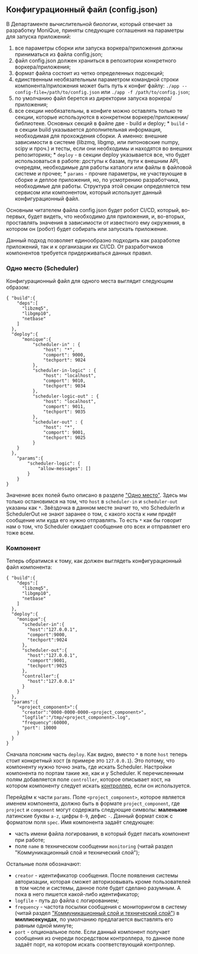 ## Конфигурационный файл (config.json)

В Департаменте вычислительной биологии, который отвечает за разработку MoniQue, приняты следующие соглашения на параметры для запуска приложений:
  1. все параметры сборки или запуска воркера/приложения должны приниматься из файла config.json;
  2. файл config.json должен храниться в репозитории конкретного воркера/приложения;
  3. формат файла состоит из четко определенных подсекций;
  4. единственным необязательным параметром командной строки компонента/приложения может быть путь к конфиг файлу: `./app --config-file=/path/to/config.json` или  `./app -f /path/to/config.json`;
  5. по умолчанию файл берется из директории запуска воркера/приложения;
  6. все секции необязательны, в конфиге можно оставлять только те секции, которые используются в конкретном воркере/приложении/библиотеке. Основных секций в файле две - build и deploy;
    * `build` - в секции build указывается дополнительная информация, необходимая для прохождения сборки. А именно: внешние зависимости в системе (libzmq, libgmp, или питоновские numpy, scipy и проч.) и тесты, если они необходимы и находятся во внешних репозиториях;
    * `deploy` - в секции deploy указывается все, что будет использоваться в работе: доступы к базам, пути к внешним API, очередям, необходимые для работы каталоги или файлы в файловой системе и прочее;
    * `params` - прочие параметры, не участвующие в сборке и деплое приложения, но, по усмотрению разработчика, необходимые для работы. Структура этой секции определяется тем сервисом или компонентом, который использует данный конфигурационный файл.

Основным читателем файла config.json будет робот CI/CD, который, во-первых, будет видеть, что необходимо для приложения, и, во-вторых, проставлять значения в зависимости от известного ему окружения, в котором он (робот) будет собирать или запускать приложение.

Данный подход позволяет единообразно подходить как разработке приложений, так и к организации их CI/CD.
От разработчиков компонентов требуется придерживаться данных правил.

### Одно место (Scheduler)

Конфигурационный файл для одного места выглядит следующим образом:

```
{ "build":{
    "deps":[
      "libzmq5",
      "libgmp10",
      "netbase"
    ]
  },
  "deploy":{
      "monique":{
          "scheduler-in" : {
              "host": "*",
              "comport": 9000,
              "techport": 9024
          },
          "scheduler-in-logic" : {
              "host": "localhost",
              "comport": 9010,
              "techport": 9034
          },
          "scheduler-logic-out" : {
              "host": "localhost",
              "comport": 9011,
              "techport": 9035
          },
          "scheduler-out" : {
              "host": "*",
              "comport": 9001,
              "techport": 9025
          }
    }
  },
    "params":{
        "scheduler-logic": {
            "allow-messages": [] 
        }
    }
}
```

Значение всех полей было описано в разделе ["Одно место"](Scheduler.md).
Здесь мы только остановимся на том, что `host` в `scheduler-in` и `scheduler-out` указаны как `*`.
Звёздочка в данном месте значит то, что SchedulerIn и SchedulerOut не знают заранее о том, с какого хоста к ним придёт сообщение или куда его нужно отправлять.
То есть `*` как бы говорит нам о том, что Scheduler ожидает сообщение ото всех и отправляет его тоже всем.

### Компонент

Теперь обратимся к тому, как должен выглядеть конфигурационный файл компонента:

```
{ "build":{
    "deps":[
      "libzmq5",
      "libgmp10",
      "netbase"
    ]
  },
  "deploy":{
    "monique":{
      "scheduler-in":{
        "host":"127.0.0.1",
        "comport":9000,
        "techport":9024
      },
      "scheduler-out":{
        "host":"127.0.0.1",
        "comport":9001,
        "techport":9025
      },
      "controller":{
        "host":"127.0.0.1"
      }
    }
  },
  "params":{
    "<project_component>":{
      "creator":"0000-0000-0000-<project_component>",
      "logfile":"/tmp/<project_component>.log",
      "frequency":60000,
      "port": 10000
    }
  }
}
```

Сначала поясним часть `deploy`.
Как видно, вместо `*` в поле `host` теперь стоит конкретный хост (в примере это `127.0.0.1`).
Это потому, что компоненту нужно точно знать, где искать Scheduler.
Настройки компонента по портам такие же, как и у Scheduler.
К перечисленным полям добавляется поле `controller`, которое описывает хост, на котором компоненту следует искать [контроллер](Controller.md), если он используется.

Перейдём к части `params`.
Поле `<project_component>`, которое является именем компонента, должно быть в формате `project_component`, где `project` и `component` могут содержать следующие символы: **маленькие** латинские буквы `a-z`, цифры `0-9`, дефис `-`.
Данный формат схож с форматом поля `spec`.
Имя компонента задаёт следующее:
  * часть имени файла логирования, в который будет писать компонент при работе;
  * поле `name` в техническом сообщении `monitoring` (читай раздел "Коммуникационный слой и технический слой");

Остальные поля обозначают:
  * `creator` - идентификатор сообщения. После появления системы авторизации, которая сможет авторизовывать кроме пользователей в том числе и системы, данное поле будет сделано разумным. А пока в него пишется какой-либо идентификатор;
  * `logfile` - путь до файла с логированием;
  * `frequency` - частота посылки сообщения с мониторингом в систему (читай раздел ["Коммуникационный слой и технический слой"](CommAndTech.md)) в **миллисекундах**, по умолчанию предлагается выставлять его равным одной минуте;
  * `port` - опциональное поле. Если данный компонент получает сообщения из очереди посредством контроллера, то данное поле задаёт порт, на котором искать соответствующий контроллер.
  

